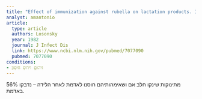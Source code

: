 ```yaml
---
title: "Effect of immunization against rubella on lactation products. II. Maternal-neonatal interactions"
analyst: amantonio
article:
  type: article
  authors: Losonsky
  year: 1982
  journal: J Infect Dis
  link: https://www.ncbi.nlm.nih.gov/pubmed/7077090
  pubmed: 7077090
conditions:
- זיהום וירוס חיסון
---
```


56% מתינוקות שינקו חלב אם ושאימהותיהם חוסנו לאדמת לאחר הלידה – נדבקו באדמת.
